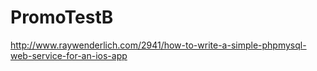 # PromoTestB
http://www.raywenderlich.com/2941/how-to-write-a-simple-phpmysql-web-service-for-an-ios-app
